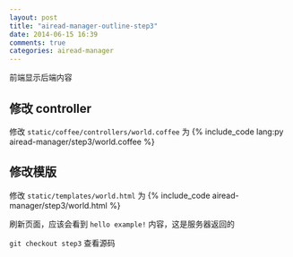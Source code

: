 ```yaml
---
layout: post
title: "airead-manager-outline-step3"
date: 2014-06-15 16:39
comments: true
categories: airead-manager
---
```


前端显示后端内容

## 修改 controller
修改 `static/coffee/controllers/world.coffee` 为
{% include_code lang:py airead-manager/step3/world.coffee %}

## 修改模版
修改 `static/templates/world.html` 为
{% include_code airead-manager/step3/world.html %}

刷新页面，应该会看到 `hello example!` 内容，这是服务器返回的

`git checkout step3` 查看源码